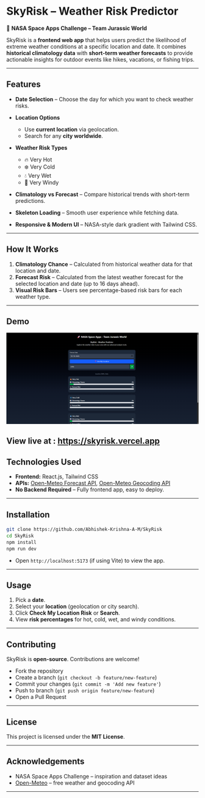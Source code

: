 # SkyRisk – Weather Risk Predictor

🚀 **NASA Space Apps Challenge – Team Jurassic World**

SkyRisk is a **frontend web app** that helps users predict the likelihood of extreme weather conditions at a specific location and date. It combines **historical climatology data** with **short-term weather forecasts** to provide actionable insights for outdoor events like hikes, vacations, or fishing trips.

---

## Features

* **Date Selection** – Choose the day for which you want to check weather risks.
* **Location Options**

  * Use **current location** via geolocation.
  * Search for any **city worldwide**.
* **Weather Risk Types**

  * 🔥 Very Hot
  * ❄️ Very Cold
  * 💧 Very Wet
  * 💨 Very Windy
* **Climatology vs Forecast** – Compare historical trends with short-term predictions.
* **Skeleton Loading** – Smooth user experience while fetching data.
* **Responsive & Modern UI** – NASA-style dark gradient with Tailwind CSS.

---

## How It Works

1. **Climatology Chance** – Calculated from historical weather data for that location and date.
2. **Forecast Risk** – Calculated from the latest weather forecast for the selected location and date (up to 16 days ahead).
3. **Visual Risk Bars** – Users see percentage-based risk bars for each weather type.

---

## Demo

[![SkyRisk Demo](./Screenshot%202025-10-04%20204733.png)](https://skyrisk.vercel.app)


View live at : https://skyrisk.vercel.app
---

## Technologies Used

* **Frontend:** React.js, Tailwind CSS
* **APIs:** [Open-Meteo Forecast API](https://open-meteo.com/), [Open-Meteo Geocoding API](https://open-meteo.com/en/docs/geocoding-api)
* **No Backend Required** – Fully frontend app, easy to deploy.

---

## Installation

```bash
git clone https://github.com/Abhishek-Krishna-A-M/SkyRisk
cd SkyRisk
npm install
npm run dev
```

* Open `http://localhost:5173` (if using Vite) to view the app.

---

## Usage

1. Pick a **date**.
2. Select your **location** (geolocation or city search).
3. Click **Check My Location Risk** or **Search**.
4. View **risk percentages** for hot, cold, wet, and windy conditions.

---

## Contributing

SkyRisk is **open-source**. Contributions are welcome!

* Fork the repository
* Create a branch (`git checkout -b feature/new-feature`)
* Commit your changes (`git commit -m 'Add new feature'`)
* Push to branch (`git push origin feature/new-feature`)
* Open a Pull Request

---

## License

This project is licensed under the **MIT License**.

---

## Acknowledgements

* NASA Space Apps Challenge – inspiration and dataset ideas
* [Open-Meteo](https://open-meteo.com/) – free weather and geocoding API

---


